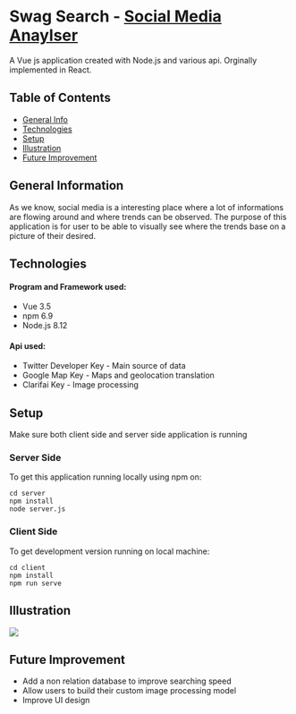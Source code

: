 # Swag Search - [Social Media Anaylser](https://stark-hollows-71225.herokuapp.com/)
A Vue js application created with Node.js and various api. Orginally implemented in React.

## Table of Contents
* [General Info](#general-information)
* [Technologies](#technologies)
* [Setup](#setup)
* [Illustration](#illustration)
* [Future Improvement](#future-improvement)

## General Information
As we know, social media is a interesting place where a lot of informations are flowing around and where
trends can be observed. The purpose of this application is for user to be able to visually see where the trends 
base on a picture of their desired.

## Technologies
#### Program and Framework used:
* Vue 3.5
* npm 6.9
* Node.js 8.12
#### Api used:
* Twitter Developer Key - Main source of data
* Google Map Key - Maps and geolocation translation
* Clarifai Key - Image processing

## Setup
Make sure both client side and server side application is running

### Server Side
To get this application running locally using npm on:
```
cd server
npm install
node server.js
```

### Client Side
To get development version running on local machine:
```
cd client
npm install
npm run serve
```

## Illustration
![](https://media.giphy.com/media/3krsGsgn39FmrJ08zv/giphy.gif)

## Future Improvement
* Add a non relation database to improve searching speed
* Allow users to build their custom image processing model
* Improve UI design
